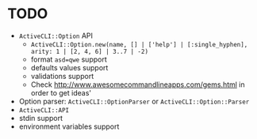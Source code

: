# TODO

- `ActiveCLI::Option` API
  - `ActiveCLI::Option.new(name, [] | ['help'] | [:single_hyphen], arity: 1 | [2, 4, 6] | 3..7 | -2)`
  - format `asd=qwe` support
  - defaults values support
  - validations support
  - Check http://www.awesomecommandlineapps.com/gems.html in order to get ideas'
- Option parser: `ActiveCLI::OptionParser` or `ActiveCLI::Option::Parser`
- `ActiveCLI::API`
- stdin support
- environment variables support